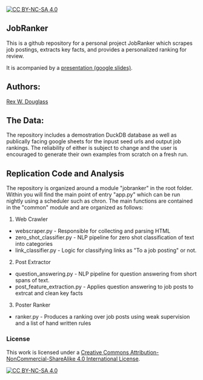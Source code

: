 [![CC BY-NC-SA
4.0](https://img.shields.io/badge/License-CC%20BY--NC--SA%204.0-lightgrey.svg)](http://creativecommons.org/licenses/by-nc-sa/4.0/)

## JobRanker

This is a github repository for a personal project JobRanker which scrapes job postings, extracts key facts, and provides a personalized ranking for review.

It is acompanied by a [presentation (google slides)](https://docs.google.com/presentation/d/1rEhmupKEFMVL-AIfbMPOm31xkXFfMUPX_gnOtvO3FOA/edit?usp=sharing).

## Authors:

[Rex W. Douglass](http://www.rexdouglass.com)

## The Data:

The repository includes a demostration DuckDB database as well as publically facing google sheets for the inpust seed urls and output job rankings. The reliability of either is subject to change and the user is encouraged to generate their own examples from scratch on a fresh run.

## Replication Code and Analysis

The repository is organized around a module "jobranker" in the root folder. Within you will find the main point of entry "app.py" which can be run nightly using a scheduler such as chron. The main functions are contained in the "common" module and are organized as follows:

1. Web Crawler
 * webscraper.py - Responsible for collecting and parsing HTML
 * zero_shot_classifier.py - NLP pipeline for zero shot classification of text into categories
 * link_classifier.py - Logic for classifying links as "To a job posting" or not.
2. Post Extractor
 * question_answering.py - NLP pipeline for question answering from short spans of text.
 * post_feature_extraction.py - Applies question answering to job posts to extrcat and clean key facts
3. Poster Ranker
 * ranker.py - Produces a ranking over job posts using weak supervision and a list of hand written rules

### License

This work is licensed under a [Creative Commons
Attribution-NonCommercial-ShareAlike 4.0 International
License](http://creativecommons.org/licenses/by-nc-sa/4.0/).

[![CC BY-NC-SA
4.0](https://licensebuttons.net/l/by-nc-sa/4.0/88x31.png)](http://creativecommons.org/licenses/by-nc-sa/4.0/)
